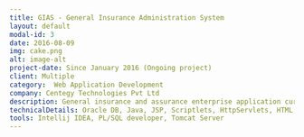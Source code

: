 ```yaml
---
title: GIAS - General Insurance Administration System
layout: default
modal-id: 3
date: 2016-08-09
img: cake.png
alt: image-alt
project-date: Since January 2016 (Ongoing project)
client: Multiple
category:  Web Application Development
company: Centegy Technologies Pvt Ltd
description: General insurance and assurance enterprise application currently deployed on 30 insurance companies worldwide. I worked on the group life assurance module in team of three and brought it online in a small time frame while concurrently working on my other projects. Provided support to clients after delivery of module
technicalDetails: Oracle DB, Java, JSP, Scriptlets, HttpServlets, HTML, CSS
tools: Intellij IDEA, PL/SQL developer, Tomcat Server
---
```




